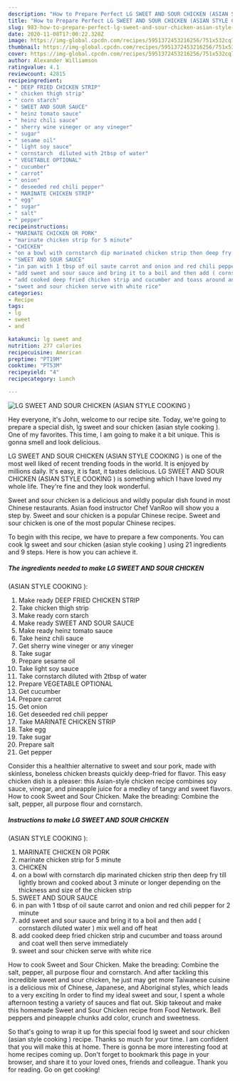 ```yaml
---
description: "How to Prepare Perfect LG SWEET AND SOUR CHICKEN (ASIAN STYLE COOKING )"
title: "How to Prepare Perfect LG SWEET AND SOUR CHICKEN (ASIAN STYLE COOKING )"
slug: 983-how-to-prepare-perfect-lg-sweet-and-sour-chicken-asian-style-cooking
date: 2020-11-08T17:00:22.328Z
image: https://img-global.cpcdn.com/recipes/5951372453216256/751x532cq70/lg-sweet-and-sour-chicken-asian-style-cooking-recipe-main-photo.jpg
thumbnail: https://img-global.cpcdn.com/recipes/5951372453216256/751x532cq70/lg-sweet-and-sour-chicken-asian-style-cooking-recipe-main-photo.jpg
cover: https://img-global.cpcdn.com/recipes/5951372453216256/751x532cq70/lg-sweet-and-sour-chicken-asian-style-cooking-recipe-main-photo.jpg
author: Alexander Williamson
ratingvalue: 4.1
reviewcount: 42815
recipeingredient:
- " DEEP FRIED CHICKEN STRIP"
- " chicken thigh strip"
- " corn starch"
- " SWEET AND SOUR SAUCE"
- " heinz tomato sauce"
- " heinz chili sauce"
- " sherry wine vineger or any vineger"
- " sugar"
- " sesame oil"
- " light soy sauce"
- " cornstarch  diluted with 2tbsp of water"
- " VEGETABLE OPTIONAL"
- " cucumber"
- " carrot"
- " onion"
- " deseeded red chili pepper"
- " MARINATE CHICKEN STRIP"
- " egg"
- " sugar"
- " salt"
- " pepper"
recipeinstructions:
- "MARINATE CHICKEN OR PORK"
- "marinate chicken strip for 5 minute"
- "CHICKEN"
- "on a bowl with cornstarch dip marinated chicken strip then deep fry till lightly brown and cooked about 3 minute or longer depending on the thickness and size of the chicken strip"
- "SWEET AND SOUR SAUCE"
- "in pan with 1 tbsp of oil saute carrot and onion and red chili pepper for 2 minute"
- "add sweet and sour sauce and bring it to a boil and then add ( cornstarch diluted water ) mix well and off heat"
- "add cooked deep fried chicken strip and cucumber and toass around and coat well then serve immediately"
- "sweet and sour chicken serve with white rice"
categories:
- Recipe
tags:
- lg
- sweet
- and

katakunci: lg sweet and 
nutrition: 277 calories
recipecuisine: American
preptime: "PT19M"
cooktime: "PT53M"
recipeyield: "4"
recipecategory: Lunch

---
```



![LG SWEET AND SOUR CHICKEN
(ASIAN STYLE COOKING )](https://img-global.cpcdn.com/recipes/5951372453216256/751x532cq70/lg-sweet-and-sour-chicken-asian-style-cooking-recipe-main-photo.jpg)

Hey everyone, it's John, welcome to our recipe site. Today, we're going to prepare a special dish, lg sweet and sour chicken
(asian style cooking ). One of my favorites. This time, I am going to make it a bit unique. This is gonna smell and look delicious.

LG SWEET AND SOUR CHICKEN
(ASIAN STYLE COOKING ) is one of the most well liked of recent trending foods in the world. It is enjoyed by millions daily. It's easy, it is fast, it tastes delicious. LG SWEET AND SOUR CHICKEN
(ASIAN STYLE COOKING ) is something which I have loved my whole life. They're fine and they look wonderful.

Sweet and sour chicken is a delicious and wildly popular dish found in most Chinese restaurants. Asian food instructor Chef VanRoo will show you a step by. Sweet and sour chicken is a popular Chinese recipe. Sweet and sour chicken is one of the most popular Chinese recipes.


To begin with this recipe, we have to prepare a few components. You can cook lg sweet and sour chicken
(asian style cooking ) using 21 ingredients and 9 steps. Here is how you can achieve it.

<!--inarticleads1-->

##### The ingredients needed to make LG SWEET AND SOUR CHICKEN
(ASIAN STYLE COOKING ):

1. Make ready  DEEP FRIED CHICKEN STRIP
1. Take  chicken thigh strip
1. Make ready  corn starch
1. Make ready  SWEET AND SOUR SAUCE
1. Make ready  heinz tomato sauce
1. Take  heinz chili sauce
1. Get  sherry wine vineger or any vineger
1. Take  sugar
1. Prepare  sesame oil
1. Take  light soy sauce
1. Take  cornstarch  diluted with 2tbsp of water
1. Prepare  VEGETABLE OPTIONAL
1. Get  cucumber
1. Prepare  carrot
1. Get  onion
1. Get  deseeded red chili pepper
1. Take  MARINATE CHICKEN STRIP
1. Take  egg
1. Take  sugar
1. Prepare  salt
1. Get  pepper


Consider this a healthier alternative to sweet and sour pork, made with skinless, boneless chicken breasts quickly deep-fried for flavor. This easy chicken dish is a pleaser: this Asian-style chicken recipe combines soy sauce, vinegar, and pineapple juice for a medley of tangy and sweet flavors. How to cook Sweet and Sour Chicken. Make the breading: Combine the salt, pepper, all purpose flour and cornstarch. 

<!--inarticleads2-->

##### Instructions to make LG SWEET AND SOUR CHICKEN
(ASIAN STYLE COOKING ):

1. MARINATE CHICKEN OR PORK
1. marinate chicken strip for 5 minute
1. CHICKEN
1. on a bowl with cornstarch dip marinated chicken strip then deep fry till lightly brown and cooked about 3 minute or longer depending on the thickness and size of the chicken strip
1. SWEET AND SOUR SAUCE
1. in pan with 1 tbsp of oil saute carrot and onion and red chili pepper for 2 minute
1. add sweet and sour sauce and bring it to a boil and then add ( cornstarch diluted water ) mix well and off heat
1. add cooked deep fried chicken strip and cucumber and toass around and coat well then serve immediately
1. sweet and sour chicken serve with white rice


How to cook Sweet and Sour Chicken. Make the breading: Combine the salt, pepper, all purpose flour and cornstarch. And after tackling this incredible sweet and sour chicken, he just may get more Taiwanese cuisine is a delicious mix of Chinese, Japanese, and Aboriginal styles, which leads to a very exciting In order to find my ideal sweet and sour, I spent a whole afternoon testing a variety of sauces and flat out. Skip takeout and make this homemade Sweet and Sour Chicken recipe from Food Network. Bell peppers and pineapple chunks add color, crunch and sweetness. 

So that's going to wrap it up for this special food lg sweet and sour chicken
(asian style cooking ) recipe. Thanks so much for your time. I am confident that you will make this at home. There is gonna be more interesting food at home recipes coming up. Don't forget to bookmark this page in your browser, and share it to your loved ones, friends and colleague. Thank you for reading. Go on get cooking!
